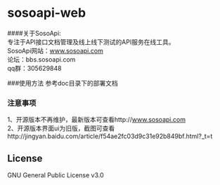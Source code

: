 # sosoapi-web

####关于SosoApi:  
专注于API接口文档管理及线上线下测试的API服务在线工具。  
SosoApi网站：www.sosoapi.com  
论坛：bbs.sosoapi.com  
qq群：305629848  

###使用方法
参考doc目录下的部署文档

### 注意事项
1、开源版本不再维护，最新版本可查看http://www.sosoapi.com  
2、开源版本界面ui为旧版，截图可查看http://jingyan.baidu.com/article/f54ae2fc03d9c31e92b849bf.html?_t=t

## License
GNU General Public License v3.0

